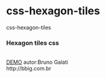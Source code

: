 css-hexagon-tiles
=================

css-hexagon-tiles

<h3>Hexagon tiles css</h3><br>
<a href='http://jsfiddle.net/brunobruno/ng7a9vhb/'>DEMO</a> 
autor:Bruno Galati<br>
http://bbig.com.br
